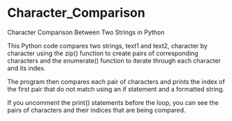 # Character_Comparison
Character Comparison Between Two Strings in Python

This Python code compares two strings, text1 and text2, character by character using the zip() function to create pairs of corresponding characters and the enumerate() function to iterate through each character and its index.

The program then compares each pair of characters and prints the index of the first pair that do not match using an if statement and a formatted string.

If you uncomment the print() statements before the loop, you can see the pairs of characters and their indices that are being compared.
